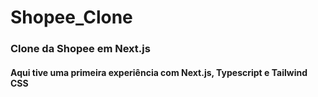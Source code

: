 # Shopee_Clone
### Clone da Shopee em Next.js
#### Aqui tive uma primeira experiência com Next.js, Typescript e Tailwind CSS
